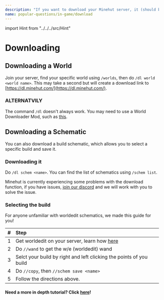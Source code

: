 ```yaml
---
description: "If you want to download your Minehut server, it (should be) simple and easy."
name: popular-questions/in-game/download
---
```


import Hint from "../../../src/Hint"

# Downloading

## Downloading a World

Join your server, find your specific world using `/worlds`, then do `/dl world <world name>`. This may take a second but will create a download link to [https://dl.minehut.com/](https://dl.minehut.com/).

### ALTERNATVILY

The command `/dl` doesn't always work. You may need to use a World Downloader Mod, such as [this](https://www.minecraftforum.net/forums/mapping-and-modding-java-edition/minecraft-mods/2520465-world-downloader-mod-create-backups-of-your-builds).

## Downloading a Schematic

You can also download a build schematic, which allows you to select a specific build and save it.

### Downloading it

Do `/dl schem <name>`. You can find the list of schematics using `/schem list`.

<Hint style="warning">
Minehut is currently experiencing some problems with the download function, if you have issues, <a href="https://invite.gg/minehutxyz">join our discord</a> and we will work with you to solve the issue.
</Hint>

### Selecting the build

For anyone unfamiliar with worldedit schematics, we made this guide for you!

| \#  | Step                                                                                                                                                                                                                               |
| :-- | :--------------------------------------------------------------------------------------------------------------------------------------------------------------------------------------------------------------------------------- |
| 1   | Get worldedit on your server, learn how [here](https://github.com/TeamMH/minehutxyz/tree/3335a0549e4fc3241ab6af734329278af73b6679/popular-questions/in-game/popular-questions/minehut/full/README.md#chapter-4-installing-plugins) |
| 2   | Do `//wand` to get the w/e \(worldedit\) wand                                                                                                                                                                                      |
| 3   | Selct your build by right and left clicking the points of you build                                                                                                                                                                |
| 4   | Do `//copy`, then `//schem save <name>`                                                                                                                                                                                            |
| 5   | Follow the directions above.                                                                                                                                                                                                       |

#### Need a more in depth tutorial? Click [here](https://github.com/TeamMH/minehutxyz/tree/3335a0549e4fc3241ab6af734329278af73b6679/popular-questions/in-game/plugins/popular/worldedit/README.md)!
